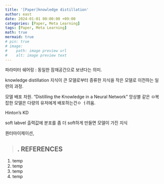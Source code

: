 ```yaml
---
title: '[Paper]knowledge distillation'
author: east
date: 2024-01-01 00:00:00 +09:00
categories: [Paper, Meta Learning]
tags: [Paper, Meta Learning]
math: true
mermaid: true
# pin: true
# image:
#    path: image preview url
#    alt: image preview text
---
```



파라미터 쉐어링
: 동일한 잠재공간으로 보낸다는 의미.






knowledge distillation
지식이 큰 모델로부터 증류한 지식을 작은 모델로 이전하는 일련의 과정.

모델 배포 차원.
“Distilling the Knowledge in a Neural Network” 앙상블 같은 ㅁ복잡한 모델은 다량의 유저에게 배포하는건ㅇ ㅓ려움.

Hinton’s KD

soft labvel
출력값에 분포를 좀 더 soft하게 만들면 모델이 가진 지식

퀀터마이제이션,








> ## . REFERENCES

1. temp
2. temp
3. temp
4. temp


<br><br>
---